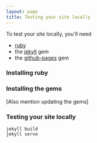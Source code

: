 ```yaml
---
layout: page
title: Testing your site locally
---
```


To test your site locally, you'll need

- [ruby](https://www.ruby-lang.org/en/)
- the [jekyll](http://jekyllrb.com) gem
- the [github-pages](https://github.com/github/pages-gem) gem

### Installing ruby


### Installing the gems


\[Also mention updating the gems\]


### Testing your site locally

    jekyll build
    jekyll serve
